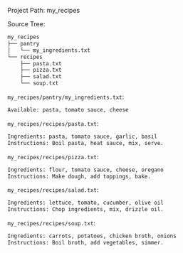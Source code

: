 Project Path: my_recipes

Source Tree:

```txt
my_recipes
├── pantry
│   └── my_ingredients.txt
└── recipes
    ├── pasta.txt
    ├── pizza.txt
    ├── salad.txt
    └── soup.txt
```

`my_recipes/pantry/my_ingredients.txt`:

```txt
Available: pasta, tomato sauce, cheese
```

`my_recipes/recipes/pasta.txt`:

```txt
Ingredients: pasta, tomato sauce, garlic, basil
Instructions: Boil pasta, heat sauce, mix, serve.
```

`my_recipes/recipes/pizza.txt`:

```txt
Ingredients: flour, tomato sauce, cheese, oregano
Instructions: Make dough, add toppings, bake.
```

`my_recipes/recipes/salad.txt`:

```txt
Ingredients: lettuce, tomato, cucumber, olive oil
Instructions: Chop ingredients, mix, drizzle oil.
```

`my_recipes/recipes/soup.txt`:

```txt
Ingredients: carrots, potatoes, chicken broth, onions
Instructions: Boil broth, add vegetables, simmer.
```
